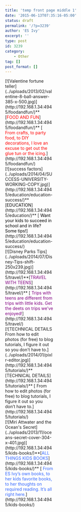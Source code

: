 ```yaml
---
title: 'temp front page middle 1'
date: '2015-06-13T07:35:16-05:00'
status: draft
permalink: '/?p=3239'
author: 'ES Ivy'
excerpt: ''
type: post
id: 3239
category:
    - Other
tag: []
post_format: []
---
```

<div class="wp-caption alignleft" id="attachment_1173" style="width: 160px">[![Valentine fortune teller](../uploads/2013/02/valentine-8-ball-answer-385-x-500.jpg)](http://192.168.1.34:4945/foodandfun/)**[<span style="color: #ff0000;">FOOD AND FUN</span>](http://192.168.1.34:4945/foodandfun/)**  
 [ <span style="color: #ff0000;">From crafts, to party food, to DIY decorations, I love an excuse to get out the glue tun or the icing.</span>](http://192.168.1.34:4945/foodandfun/)

</div><div class="wp-caption alignleft" id="attachment_2028" style="width: 160px">[![success factors](../uploads/2014/04/SUCCESS-UNIVERSITY-WORKING-COPY.jpg)](http://192.168.1.34:4945/education/education-success/)**[<span style="color: #000000;">EDUCATION</span>](http://192.168.1.34:4945/education/)**  
 [ <span style="color: #000000;">Want your kids to succeed in school and in life? Some tips!</span>](http://192.168.1.34:4945/education/education-success/)

</div><div class="wp-caption alignleft" id="attachment_2253" style="width: 160px">[![Disney Parks Tips](../uploads/2014/07/Disney-Tips-shift-250x239.jpg)](http://192.168.1.34:4945/travel/)**[<span style="color: #800080;">TRAVEL WITH TEENS</span>](http://192.168.1.34:4945/travel/)**  
[ <span style="color: #800080;"> Trips with teens are different from trips with little kids. Get the deets on trips we’ve enjoyed!</span>](http://192.168.1.34:4945/travel/)

</div><div class="wp-caption alignleft" id="attachment_1317" style="width: 160px">[![TECHNICAL DETAILS From how to edit photos (for free) to blog tutorials, I figure it out so you don't have to.](../uploads/2014/01/pixlr-editor.jpg)](http://192.168.1.34:4945/tutorials/)**[TECHNICAL DETAILS](http://192.168.1.34:4945/tutorials/)**  
[ From how to edit photos (for free) to blog tutorials, I figure it out so you don’t have to.](http://192.168.1.34:4945/tutorials/)

</div><div class="wp-caption alignleft" id="attachment_1223" style="width: 160px">[![Miri Attwater and the Ocean's Secret](../uploads/2013/11/oceans-secret-cover-304-x-401.jpg)](http://192.168.1.34:4945/kids-books/)**[<span style="color: #3366ff;">ALL THINGS KIDS BOOKS</span>](http://192.168.1.34:4945/kids-books/)**  
[ <span style="color: #3366ff;">From ES Ivy’s own books, to her kids favorite books, to her thoughts on required reading. It’s all right here.</span>](http://192.168.1.34:4945/kids-books/)

</div>
